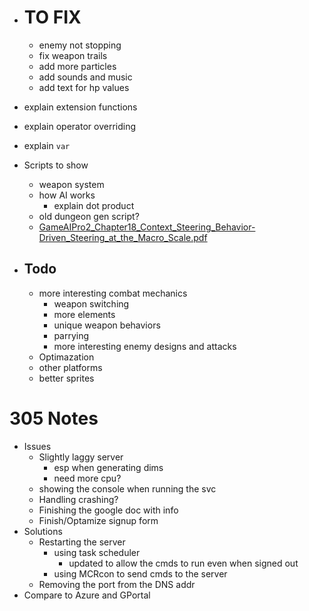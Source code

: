 - # TO FIX
	- enemy not stopping 
	- fix weapon trails
	- add more particles
	- add sounds and music
	- add text for hp values




- explain extension functions
- explain operator overriding
- explain `var`
- Scripts to show
	- weapon system
	- how AI works
		- explain dot product
	- old dungeon gen script?
	- [GameAIPro2_Chapter18_Context_Steering_Behavior-Driven_Steering_at_the_Macro_Scale.pdf](http://www.gameaipro.com/GameAIPro2/GameAIPro2_Chapter18_Context_Steering_Behavior-Driven_Steering_at_the_Macro_Scale.pdf)
- ## Todo
	- more interesting combat mechanics
		- weapon switching
		- more elements
		- unique weapon behaviors
		- parrying
		- more interesting enemy designs and attacks
	- Optimazation
	- other platforms
	- better sprites

# 305 Notes
- Issues
	- Slightly laggy server
		- esp when generating dims
		- need more cpu?
	- showing the console when running the svc
	- Handling crashing?
	- Finishing the google doc with info
	- Finish/Optamize signup form 
- Solutions
	- Restarting the server
		- using task scheduler
			- updated to allow the cmds to run even when signed out
		- using MCRcon to send cmds to the server
	- Removing the port from the DNS addr
- Compare to Azure and GPortal